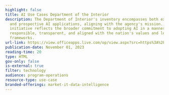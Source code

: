 ```yaml
---
highlight: false
title: AI Use Cases Department of the Interior
description: The Department of Interior's inventory encompasses both existing
  and prospective AI applications, aligning with the agency's mission. This
  initiative reflects the broader commitment to adopting AI in a manner that is
  responsible, transparent, and aligned with the nation's values and legal
  frameworks.
url-link: https://view.officeapps.live.com/op/view.aspx?src=https%3A%2F%2Fwww.doi.gov%2Fsites%2Fdoi.gov%2Ffiles%2F2023-agency-inventory-of-ai-use-cases-for-doigovdata.xlsx&wdOrigin=BROWSELINK
publication-date: November 01, 2023
reading-time: 20
type: HTML
gov-only: false
is-external: true
filter: technology
audience: program-operations
resource-type: use-case
branded-offerings: market-it-data-intelligence
---
```

